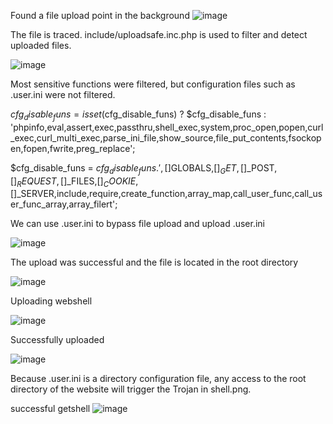 Found a file upload point in the background
![image](https://github.com/ysl1415926/cve/assets/138963581/36c8df66-18ec-47f1-8ac4-5dd8137e030a)

The file is traced. include/uploadsafe.inc.php is used to filter and detect uploaded files.

![image](https://github.com/ysl1415926/cve/assets/138963581/ff5f0b47-8fc1-48d4-8a0f-a416ad510950)

Most sensitive functions were filtered, but configuration files such as .user.ini were not filtered.

$cfg_disable_funs = isset($cfg_disable_funs) ? $cfg_disable_funs : 'phpinfo,eval,assert,exec,passthru,shell_exec,system,proc_open,popen,curl_exec,curl_multi_exec,parse_ini_file,show_source,file_put_contents,fsockopen,fopen,fwrite,preg_replace';

$cfg_disable_funs = $cfg_disable_funs.',[$]GLOBALS,[$]_GET,[$]_POST,[$]_REQUEST,[$]_FILES,[$]_COOKIE,[$]_SERVER,include,require,create_function,array_map,call_user_func,call_user_func_array,array_filert';

We can use .user.ini to bypass file upload and upload .user.ini

![image](https://github.com/ysl1415926/cve/assets/138963581/d5460851-cb19-4447-86f9-fa2819791f5f)

The upload was successful and the file is located in the root directory

![image](https://github.com/ysl1415926/cve/assets/138963581/42f44a8b-ea94-41d0-b710-57478aef1e90)

Uploading webshell

![image](https://github.com/ysl1415926/cve/assets/138963581/e2d0f3d8-4d0e-4337-86b7-7ee21d127974)

Successfully uploaded

![image](https://github.com/ysl1415926/cve/assets/138963581/6885904a-c125-485c-9503-770a834f00b5)

Because .user.ini is a directory configuration file, any access to the root directory of the website will trigger the Trojan in shell.png.

successful getshell
![image](https://github.com/ysl1415926/cve/assets/138963581/0c339bb9-5336-4e10-b43b-d8b2c61e0761)

